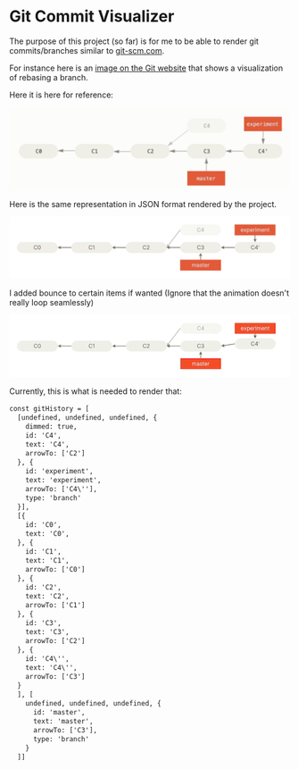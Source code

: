 # Git Commit Visualizer

The purpose of this project (so far) is for me to be able to render git commits/branches similar to [git-scm.com](git-scm.com).

For instance here is an [image on the Git website](https://git-scm.com/book/en/v2/Git-Branching-Rebasing) that shows a visualization of rebasing a branch.

Here it is here for reference:

![Git website showing rebase in image format](./docs/git-scm-rebase-image.png)

Here is the same representation in JSON format rendered by the project.

![Project showing visualization of rebase](./docs/git-visualizer-rebase-example.png)

I added bounce to certain items if wanted (Ignore that the animation doesn't really loop seamlessly)

![Project showing visualization of rebase with bounce](./docs/git-visualizer-rebase-example-bounce.gif)


Currently, this is what is needed to render that:

```tsx
const gitHistory = [
  [undefined, undefined, undefined, {
    dimmed: true,
    id: 'C4',
    text: 'C4',
    arrowTo: ['C2']
  }, {
    id: 'experiment',
    text: 'experiment',
    arrowTo: ['C4\''],
    type: 'branch'
  }],
  [{
    id: 'C0',
    text: 'C0',
  }, {
    id: 'C1',
    text: 'C1',
    arrowTo: ['C0']
  }, {
    id: 'C2',
    text: 'C2',
    arrowTo: ['C1']
  }, {
    id: 'C3',
    text: 'C3',
    arrowTo: ['C2']
  }, {
    id: 'C4\'',
    text: 'C4\'',
    arrowTo: ['C3']
  }
  ], [
    undefined, undefined, undefined, {
      id: 'master',
      text: 'master',
      arrowTo: ['C3'],
      type: 'branch'
    }
  ]]
```
